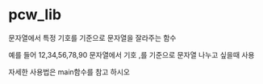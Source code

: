 # pcw_lib

문자열에서 특정 기호를 기준으로 문자열을 잘라주는 함수

예를 들어 12,34,56,78,90 문자열에서 기호 ,를 기준으로 문자열 나누고 싶을때 사용

자세한 사용법은 main함수를 참고 하시오

